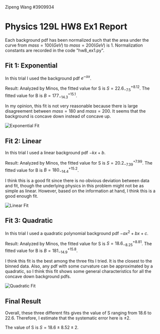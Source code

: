 Zipeng Wang #3909934

Physics 129L HW8 Ex1 Report
===========================

Each background pdf has been normalized such that the area under the curve
from $mass = 100(GeV)$ to $mass = 200(GeV)$ is 1. Normalization constants are recorded
in the code "hw8_ex1.py".


Fit 1: Exponential
------------------

In this trial I used the background pdf $e^{-\alpha x}$.

Result: Analyzed by Minos, the fitted value for S is $S = 22.6^{+
8.12}_{-7.5}$. The fitted value for B is $B=177^{+15.1}_{-14.3}$. 

In my opinion, this fit is not very reasonable because there is large
disagreement between $mass = 180$ and $mass = 200$. It seems that the 
background is concave down instead of concave up. 

![Exponential Fit](./ex1_figs/Fit1_exponential.png)

Fit 2: Linear
------------------

In this trial I used a linear background pdf $-kx+b$.

Result: Analyzed by Minos, the fitted value for S is $S = 20.2^{+
7.99}_{-7.39}$. The fitted value for B is $B=180^{+15.2}_{-14.4}$. 

I think this is a good fit since there is no obvious deviation 
between data and fit, though the underlying physics in this 
problem might not be as simple as linear. However, based on
the information at hand, I think this is a good enough fit.

![Linear Fit](./ex1_figs/Fit2_linear.png)

Fit 3: Quadratic
------------------

In this trial I used a quadratic polynomial background pdf 
$-ax^2 +bx+c$.

Result: Analyzed by Minos, the fitted value for S is $S = 18.6^{+
8.81}_{-8.25}$. The fitted value for B is $B=181^{+15.8}_{-14.9}$. 

I think this fit is the best among the three fits I tried. It is
the closest to the binned data. Also, any pdf with some curvature
can be approximated by a quadratic, so I think this fit shows 
some general characteristics for all the concave down background
pdfs. 

![Quadratic Fit](./ex1_figs/Fit3_quadratic.png)

Final Result
------------
Overall, these three different fits gives the value of S ranging from $18.6$
to $22.6$. Therefore, I estimate that the systematic error here is $\pm 2$.

The value of S is $S = 18.6 \pm 8.52 \pm 2$.
